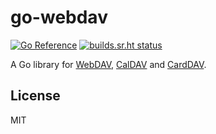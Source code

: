 # go-webdav

[![Go Reference](https://pkg.go.dev/badge/github.com/edwsel/go-webdav.svg)](https://pkg.go.dev/github.com/edwsel/go-webdav)
[![builds.sr.ht status](https://builds.sr.ht/~emersion/go-webdav/commits/master.svg)](https://builds.sr.ht/~emersion/go-webdav/commits/master?)

A Go library for [WebDAV], [CalDAV] and [CardDAV].

## License

MIT

[WebDAV]: https://tools.ietf.org/html/rfc4918
[CalDAV]: https://tools.ietf.org/html/rfc4791
[CardDAV]: https://tools.ietf.org/html/rfc6352
